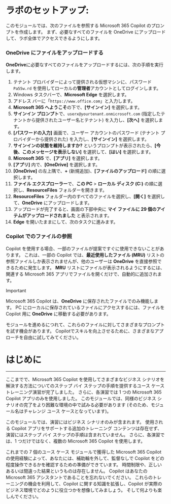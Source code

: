 # ラボのセットアップ:

このモジュールでは、次のファイルを参照する Microsoft 365 Copilot のプロンプトを作成します。 まず、必要なすべてのファイルを OneDrive にアップロードして、ラボ全体でアクセスできるようにします。


### OneDrive にファイルをアップロードする

**OneDrive**に必要なすべてのファイルをアップロードするには、次の手順を実行します。

1. テナント プロバイダーによって提供される仮想マシンに、パスワード `Pa55w.rd` を使用してローカルの**管理者**アカウントとしてログインします。
2. Windows タスクバーで、**Microsoft Edge** を選択します。
3. アドレス バーに「`https://www.office.com`」と入力します。
4. **Microsoft 365 へようこそ**の下で、**[サインイン]** を選択します。
5. **サインイン プロンプト**で、`userx@yourtenant.onmicrosoft.com` (指定したテナントから提供されたユーザー名とテナント) を入力し、**[次へ]** を選択します。
6. **[パスワードの入力]** 画面で、ユーザー アカウントのパスワード (テナント プロバイダーから提供された) を入力し、**[サインイン]** を選択します。
7. **サインインの状態を維持しますか?** というプロンプトが表示されたら、**[今後、このメッセージを表示しない]** を選択して、**[はい]** を選択します。
8. **Microsoft 365** で、**[アプリ]** を選択します。
9. **[アプリ]** 内で、**[OneDrive]** を選択します。
10. **[OneDrive]** の左上隅で、**+** (新規追加)、**[ファイルのアップロード]** の順に選択します。
11. **ファイル エクスプローラー**で、**この PC** > **ローカル ディスク (C:)** の順に選択し、**ResourceFiles** フォルダーを開きます。
12. **ResourceFiles** フォルダー内のすべてのファイルを選択し、**[開く]** を選択して、**OneDrive** にアップロードします。
13. アップロードが完了すると、画面の下部中央に **マイ ファイルに 29 個のアイテムがアップロードされました** と表示されます。
14. **Edge** を開いたままにして、次のタスクに進みます。

### Copilot でのファイルの参照

Copilot を使用する場合、一部のファイルが提案ですぐに使用できないことがあります。 これは、一部の Copilot では、**最近使用したファイル (MRU)** リストの参照ファイルしか表示されませんが、他のユーザーは **OneDrive** を直接参照できるために発生します。 **MRU** リストにファイルが表示されるようにするには、関連する Microsoft 365 アプリでファイルを開くだけで、自動的に追加されます。

> [!IMPORTANT]
> Microsoft 365 Copilot は、**OneDrive** に保存されたファイルでのみ機能します。 PC にローカルに保存されているファイルにアクセスするには、ファイルを Copilot 用に **OneDrive** に移動する必要があります。

モジュールを進めるにつれて、これらのファイルに対してさまざまなプロンプトを試す機会があります。 Copilotでスキルを向上させるために、さまざまなアプローチを自由に試してみてください。

# はじめに
---
ここまでで、Microsoft 365 Copilot を使用してさまざまなビジネス シナリオを解決する方法についてのステップ バイ ステップの手順を提供するユース ケース トレーニング演習が完了しました。 さらに、各演習では 1 つの Microsoft 365 Copilot アプリのみを使用しました。 このモジュールでは、同様のビジネス シナリオの完了をより困難な環境の中で試みる必要があります (そのため、モジュール名はチャレンジ ユース ケースとなっています)。

このモジュールでは、演習にはビジネス シナリオのみが含まれます。 使用される Copilot アプリをサポートする追加のトレーニング コンテンツは存在せず、演習にはステップ バイ ステップの手順は含まれていません。 さらに、各演習では、1 つだけではなく、複数の Microsoft 365 Copilot を使用します。

これまでの 7 個のユース ケース モジュールで獲得した Microsoft 365 Copilot の使用経験によって、あなたには、補助輪を外して、監督なしで Copilot をどの程度操作できるかを確認するための準備ができています。 時間制限や、正しいあるいは間違った結果というものは存在しません。 Copilot はあなたの Microsoft 365 アシスタントであることを忘れないでください。 これらのトレーニングの機会を利用して、Copilot に関する知識を拡張し、Copilot が実際のビジネス環境でどのように役立つかを想像してみましょう。 そして何よりも楽しんでください。
